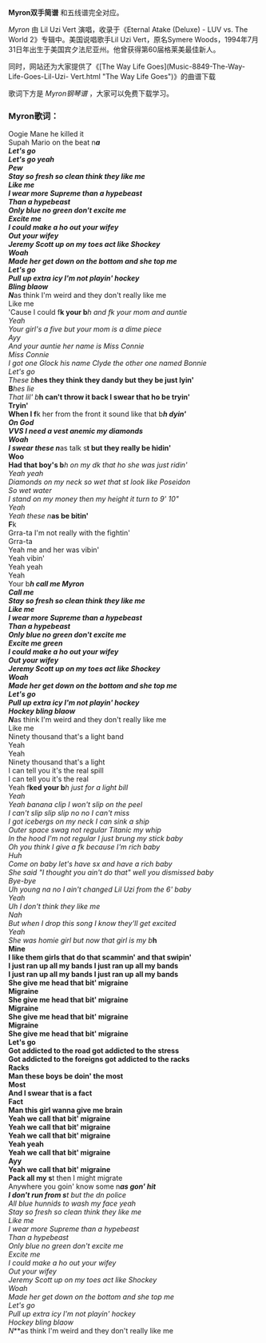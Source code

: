 

**Myron双手简谱** 和五线谱完全对应。

_Myron_ 由 Lil Uzi Vert 演唱，收录于《Eternal Atake (Deluxe) - LUV vs. The World
2》专辑中。美国说唱歌手Lil Uzi Vert，原名Symere
Woods，1994年7月31日年出生于美国宾夕法尼亚州。他曾获得第60届格莱美最佳新人。

同时，网站还为大家提供了《[The Way Life Goes](Music-8849-The-Way-Life-Goes-Lil-Uzi-
Vert.html "The Way Life Goes")》的曲谱下载

歌词下方是 _Myron钢琴谱_ ，大家可以免费下载学习。

### Myron歌词：

Oogie Mane he killed it  
Supah Mario on the beat n***a  
Let's go  
Let's go yeah  
Pew  
Stay so fresh so clean think they like me  
Like me  
I wear more Supreme than a hypebeast  
Than a hypebeast  
Only blue no green don't excite me  
Excite me  
I could make a ho out your wifey  
Out your wifey  
Jeremy Scott up on my toes act like Shockey  
Woah  
Made her get down on the bottom and she top me  
Let's go  
Pull up extra icy I'm not playin' hockey  
Bling blaow  
N***as think I'm weird and they don't really like me  
Like me  
'Cause I could f**k your b***h and f**k your mom and auntie  
Yeah  
Your girl's a five but your mom is a dime piece  
Ayy  
And your auntie her name is Miss Connie  
Miss Connie  
I got one Glock his name Clyde the other one named Bonnie  
Let's go  
These b***hes they think they dandy but they be just lyin'  
B***hes lie  
That lil' b***h can't throw it back I swear that ho be tryin'  
Tryin'  
When I f**k her from the front it sound like that b***h dyin'  
On God  
VVS I need a vest anemic my diamonds  
Woah  
I swear these n***as talk s**t but they really be hidin'  
Woo  
Had that boy's b***h on my d**k that ho she was just ridin'  
Yeah yeah  
Diamonds on my neck so wet that s**t look like Poseidon  
So wet water  
I stand on my money then my height it turn to 9' 10"  
Yeah  
Yeah these n***as be bitin'  
F**k  
Grra-ta I'm not really with the fightin'  
Grra-ta  
Yeah me and her was vibin'  
Yeah vibin'  
Yeah yeah  
Yeah  
Your b***h call me Myron  
Call me  
Stay so fresh so clean think they like me  
Like me  
I wear more Supreme than a hypebeast  
Than a hypebeast  
Only blue no green don't excite me  
Excite me green  
I could make a ho out your wifey  
Out your wifey  
Jeremy Scott up on my toes act like Shockey  
Woah  
Made her get down on the bottom and she top me  
Let's go  
Pull up extra icy I'm not playin' hockey  
Hockey bling blaow  
N***as think I'm weird and they don't really like me  
Like me  
Ninety thousand that's a light band  
Yeah  
Yeah  
Ninety thousand that's a light  
I can tell you it's the real spill  
I can tell you it's the real  
Yeah f**ked your b***h just for a light bill  
Yeah  
Yeah banana clip I won't slip on the peel  
I can't slip slip slip no no I can't miss  
I got icebergs on my neck I can sink a ship  
Outer space swag not regular Titanic my whip  
In the hood I'm not regular I just brung my stick baby  
Oh you think I give a f**k because I'm rich baby  
Huh  
Come on baby let's have s*x and have a rich baby  
She said "I thought you ain't do that" well you dismissed baby  
Bye-bye  
Uh young n***a no I ain't changed Lil Uzi from the 6' baby  
Yeah  
Uh I don't think they like me  
Nah  
But when I drop this song I know they'll get excited  
Yeah  
She was homie girl but now that girl is my b***h  
Mine  
I like them girls that do that scammin' and that swipin'  
I just ran up all my bands I just ran up all my bands  
I just ran up all my bands I just ran up all my bands  
She give me head that bit' migraine  
Migraine  
She give me head that bit' migraine  
Migraine  
She give me head that bit' migraine  
Migraine  
She give me head that bit' migraine  
Let's go  
Got addicted to the road got addicted to the stress  
Got addicted to the foreigns got addicted to the racks  
Racks  
Man these boys be doin' the most  
Most  
And I swear that is a fact  
Fact  
Man this girl wanna give me brain  
Yeah we call that bit' migraine  
Yeah we call that bit' migraine  
Yeah we call that bit' migraine  
Yeah yeah  
Yeah we call that bit' migraine  
Ayy  
Yeah we call that bit' migraine  
Pack all my s**t then I might migrate  
Anywhere you goin' know some n***as gon' hit  
I don't run from s**t but the d**n police  
All blue hunnids to wash my face yeah  
Stay so fresh so clean think they like me  
Like me  
I wear more Supreme than a hypebeast  
Than a hypebeast  
Only blue no green don't excite me  
Excite me  
I could make a ho out your wifey  
Out your wifey  
Jeremy Scott up on my toes act like Shockey  
Woah  
Made her get down on the bottom and she top me  
Let's go  
Pull up extra icy I'm not playin' hockey  
Hockey bling blaow  
N***as think I'm weird and they don't really like me

